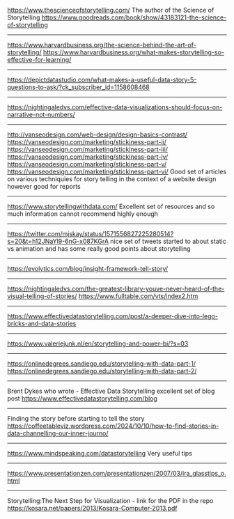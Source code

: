 
https://www.thescienceofstorytelling.com/
The author of the Science of Storytelling 
https://www.goodreads.com/book/show/43183121-the-science-of-storytelling

---
https://www.harvardbusiness.org/the-science-behind-the-art-of-storytelling/
https://www.harvardbusiness.org/what-makes-storytelling-so-effective-for-learning/

---

https://depictdatastudio.com/what-makes-a-useful-data-story-5-questions-to-ask/?ck_subscriber_id=1158608468

---
https://nightingaledvs.com/effective-data-visualizations-should-focus-on-narrative-not-numbers/

---
http://vanseodesign.com/web-design/design-basics-contrast/
https://vanseodesign.com/marketing/stickiness-part-ii/
https://vanseodesign.com/marketing/stickiness-part-iii/
https://vanseodesign.com/marketing/stickiness-part-iv/
https://vanseodesign.com/marketing/stickiness-part-v/
https://vanseodesign.com/marketing/stickiness-part-vi/
Good set of articles on various techniquies for story telling
in the context of a website design however good for reports

---
https://www.storytellingwithdata.com/
Excellent set of resources and so much information cannot recommend highly enough

---
https://twitter.com/mjskay/status/1571556827225280514?s=20&t=h12JNaYl9-6nG-x087KGrA
nice set of tweets started to about static vs animation and has some really good points about storytelling

---
https://evolytics.com/blog/insight-framework-tell-story/

---
https://nightingaledvs.com/the-greatest-library-youve-never-heard-of-the-visual-telling-of-stories/
https://www.fulltable.com/vts/index2.htm

---

https://www.effectivedatastorytelling.com/post/a-deeper-dive-into-lego-bricks-and-data-stories

---

https://www.valeriejunk.nl/en/storytelling-and-power-bi/?s=03 

---

https://onlinedegrees.sandiego.edu/storytelling-with-data-part-1/
https://onlinedegrees.sandiego.edu/storytelling-with-data-part-2/

---

Brent Dykes who wrote - Effective Data Storytelling excellent set of blog post
https://www.effectivedatastorytelling.com/blog

---

Finding the story before starting to tell the story
https://coffeetableviz.wordpress.com/2024/10/10/how-to-find-stories-in-data-channelling-our-inner-journo/

---
https://www.mindspeaking.com/datastorytelling
Very useful tips

---
https://www.presentationzen.com/presentationzen/2007/03/ira_glasstips_o.html

---
Storytelling:The Next Step for Visualization - link for the PDF in the repo
https://kosara.net/papers/2013/Kosara-Computer-2013.pdf
